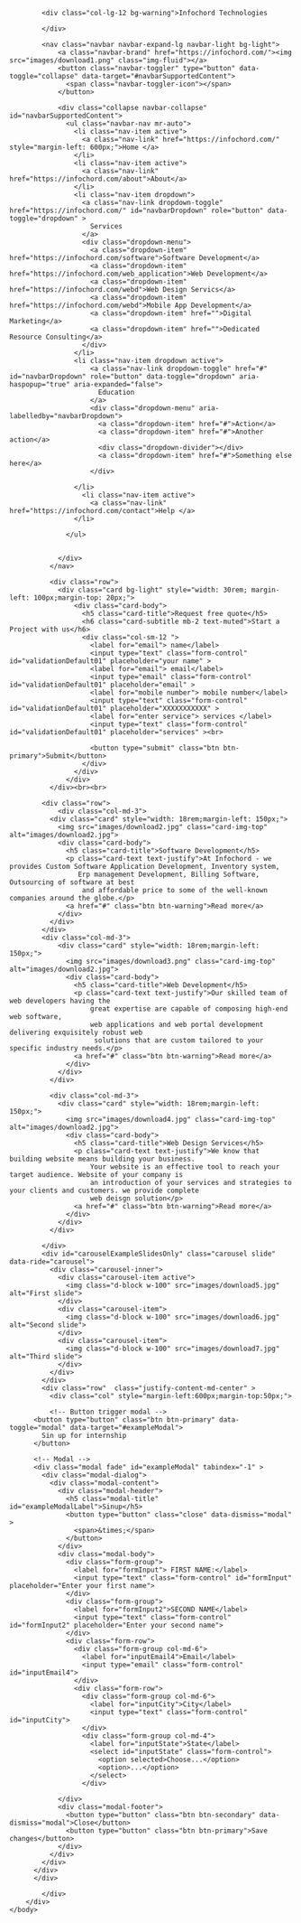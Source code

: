 <!DOCTYPE html>
<html>
    <head>
        <title>1st page</title>
        <link rel="stylesheet" type="text/css" href="bootstrap.css">
    <link rel="stylesheet" type="text/css" href="bootstrap.min.css">
    <script src="https://cdn.jsdelivr.net/npm/jquery@3.5.1/dist/jquery.slim.min.js" integrity="sha384-DfXdz2htPH0lsSSs5nCTpuj/zy4C+OGpamoFVy38MVBnE+IbbVYUew+OrCXaRkfj" crossorigin="anonymous"></script>
    <script src="https://cdn.jsdelivr.net/npm/bootstrap@4.6.1/dist/js/bootstrap.bundle.min.js" integrity="sha384-fQybjgWLrvvRgtW6bFlB7jaZrFsaBXjsOMm/tB9LTS58ONXgqbR9W8oWht/amnpF" crossorigin="anonymous"></script>
    <link rel="stylesheet" href="https://stackpath.bootstrapcdn.com/font-awesome/4.7.0/css/font-awesome.min.css">
    </head>
    <body>
        <div class="container-fluid ">
            <div class="row-fluid">

            <div class="col-lg-12 bg-warning">Infochord Technologies
             
            </div>
         
            <nav class="navbar navbar-expand-lg navbar-light bg-light">
                <a class="navbar-brand" href="https://infochord.com/"><img src="images/download1.png" class="img-fluid"></a>
                <button class="navbar-toggler" type="button" data-toggle="collapse" data-target="#navbarSupportedContent">
                  <span class="navbar-toggler-icon"></span>
                </button>
              
                <div class="collapse navbar-collapse" id="navbarSupportedContent">
                  <ul class="navbar-nav mr-auto">
                    <li class="nav-item active">
                      <a class="nav-link" href="https://infochord.com/" style="margin-left: 600px;">Home </a>
                    </li>
                    <li class="nav-item active">
                      <a class="nav-link" href="https://infochord.com/about">About</a>
                    </li>
                    <li class="nav-item dropdown">
                      <a class="nav-link dropdown-toggle" href="https://infochord.com/" id="navbarDropdown" role="button" data-toggle="dropdown" >
                        Services
                      </a>
                      <div class="dropdown-menu">
                        <a class="dropdown-item" href="https://infochord.com/software">Software Development</a>
                        <a class="dropdown-item" href="https://infochord.com/web_application">Web Development</a>
                        <a class="dropdown-item" href="https://infochord.com/webd">Web Design Servics</a>
                        <a class="dropdown-item" href="https://infochord.com/webd">Mobile App Development</a>
                        <a class="dropdown-item" href="">Digital Marketing</a>
                        <a class="dropdown-item" href="">Dedicated Resource Consulting</a>
                      </div>
                    </li>
                    <li class="nav-item dropdown active">
                        <a class="nav-link dropdown-toggle" href="#" id="navbarDropdown" role="button" data-toggle="dropdown" aria-haspopup="true" aria-expanded="false">
                          Education
                        </a>
                        <div class="dropdown-menu" aria-labelledby="navbarDropdown">
                          <a class="dropdown-item" href="#">Action</a>
                          <a class="dropdown-item" href="#">Another action</a>
                          <div class="dropdown-divider"></div>
                          <a class="dropdown-item" href="#">Something else here</a>
                        </div>

                    </li>
                      <li class="nav-item active">
                        <a class="nav-link" href="https://infochord.com/contact">Help </a>
                    </li>
                   
                  </ul>

                  
                </div>
              </nav>
           
              <div class="row">
                <div class="card bg-light" style="width: 30rem; margin-left: 100px;margin-top: 20px;">
                    <div class="card-body">
                      <h5 class="card-title">Request free quote</h5>
                      <h6 class="card-subtitle mb-2 text-muted">Start a Project with us</h6>
                      <div class="col-sm-12 ">
                        <label for="email"> name</label>
                        <input type="text" class="form-control" id="validationDefault01" placeholder="your name" >
                        <label for="email"> email</label>
                        <input type="email" class="form-control" id="validationDefault01" placeholder="email" >
                        <label for="mobile number"> mobile number</label>
                        <input type="text" class="form-control" id="validationDefault01" placeholder="XXXXXXXXXXX" >
                        <label for="enter service"> services </label>
                        <input type="text" class="form-control" id="validationDefault01" placeholder="services" ><br>

                        <button type="submit" class="btn btn-primary">Submit</button>
                      </div>
                    </div>
                  </div>
              </div><br><br>

            <div class="row">
                <div class="col-md-3">
              <div class="card" style="width: 18rem;margin-left: 150px;">
                <img src="images/download2.jpg" class="card-img-top" alt="images/download2.jpg">
                <div class="card-body">
                  <h5 class="card-title">Software Development</h5>
                  <p class="card-text text-justify">At Infochord - we provides Custom Software Application Development, Inventory system,
                     Erp management Development, Billing Software, Outsourcing of software at best
                      and affordable price to some of the well-known companies around the globe.</p>
                  <a href="#" class="btn btn-warning">Read more</a>
                </div>
              </div>
            </div>
            <div class="col-md-3">
                <div class="card" style="width: 18rem;margin-left: 150px;">
                  <img src="images/download3.png" class="card-img-top" alt="images/download2.jpg">
                  <div class="card-body">
                    <h5 class="card-title">Web Development</h5>
                    <p class="card-text text-justify">Our skilled team of web developers having the 
                        great expertise are capable of composing high-end web software, 
                        web applications and web portal development delivering exquisitely robust web
                         solutions that are custom tailored to your specific industry needs.</p>
                    <a href="#" class="btn btn-warning">Read more</a>
                  </div>
                </div>
              </div>

              <div class="col-md-3">
                <div class="card" style="width: 18rem;margin-left: 150px;">
                  <img src="images/download4.jpg" class="card-img-top" alt="images/download2.jpg">
                  <div class="card-body">
                    <h5 class="card-title">Web Design Services</h5>
                    <p class="card-text text-justify">We know that building website means building your business. 
                        Your website is an effective tool to reach your target audience. Website of your company is 
                        an introduction of your services and strategies to your clients and customers. we provide complete 
                        web deisgn solution</p>
                    <a href="#" class="btn btn-warning">Read more</a>
                  </div>
                </div>
              </div>
              
            </div>
            <div id="carouselExampleSlidesOnly" class="carousel slide" data-ride="carousel">
              <div class="carousel-inner">
                <div class="carousel-item active">
                  <img class="d-block w-100" src="images/download5.jpg" alt="First slide">
                </div>
                <div class="carousel-item">
                  <img class="d-block w-100" src="images/download6.jpg" alt="Second slide">
                </div>
                <div class="carousel-item">
                  <img class="d-block w-100" src="images/download7.jpg" alt="Third slide">
                </div>
              </div>
            </div>
            <div class="row"  class="justify-content-md-center" >
              <div class="col" style="margin-left:600px;margin-top:50px;">
          
              <!-- Button trigger modal -->
          <button type="button" class="btn btn-primary" data-toggle="modal" data-target="#exampleModal">
            Sin up for internship
          </button>
          
          <!-- Modal -->
          <div class="modal fade" id="exampleModal" tabindex="-1" >
            <div class="modal-dialog">
              <div class="modal-content">
                <div class="modal-header">
                  <h5 class="modal-title" id="exampleModalLabel">Sinup</h5>
                  <button type="button" class="close" data-dismiss="modal" >
                    <span>&times;</span>
                  </button>
                </div>
                <div class="modal-body">
                  <div class="form-group">
                    <label for="formInput"> FIRST NAME:</label>
                    <input type="text" class="form-control" id="formInput" placeholder="Enter your first name">
                  </div>
                  <div class="form-group">
                    <label for="formInput2">SECOND NAME</label>
                    <input type="text" class="form-control" id="formInput2" placeholder="Enter your second name">
                  </div>
                  <div class="form-row">
                    <div class="form-group col-md-6">
                      <label for="inputEmail4">Email</label>
                      <input type="email" class="form-control" id="inputEmail4">
                    </div>
                    <div class="form-row">
                      <div class="form-group col-md-6">
                        <label for="inputCity">City</label>
                        <input type="text" class="form-control" id="inputCity">
                      </div>
                      <div class="form-group col-md-4">
                        <label for="inputState">State</label>
                        <select id="inputState" class="form-control">
                          <option selected>Choose...</option>
                          <option>...</option>
                        </select>
                      </div>
                  
                </div>
                <div class="modal-footer">
                  <button type="button" class="btn btn-secondary" data-dismiss="modal">Close</button>
                  <button type="button" class="btn btn-primary">Save changes</button>
                </div>
              </div>
            </div>
          </div>
          </div>

            </div>
        </div>
    </body>
</html>
